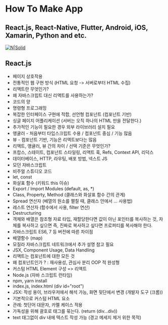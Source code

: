 # How To Make App
## React.js, React-Native, Flutter, Android, iOS, Xamarin, Python and etc.

[![N|Solid](https://cldup.com/dTxpPi9lDf.thumb.png)](https://github.com/aidenkoog)

## React.js
- 페이지 상호작용
- 전통적인 웹 구현 방식 (HTML 요청 -> 서버로부터 HTML 수집)
- 리액트란 무엇인가?
- 왜 자바스크립트 대신 리액트를 사용하는가? 
- 코드의 양
- 명령형 프로그래밍
- 복잡한 인터페이스 구현에 적합, 선언형 컴포넌트 (컴포넌트 기반)
- 싱글 페이지 어플리케이션 (서버는 오직 하나의 HTML 만을 전달한다.)
- 추가적인 기능이 필요한 경우 외부 라이브러리 설치 필요
- 앵귤러 - 처음부터 타입스크립트 수용 / 컴포넌트 중심 / 기능 많음
- 뷰 - 컴포넌트 기반, 기능은 리액트보다는 많음
- 리액트, 앵귤러, 뷰 간의 차이 / 선택 기준은 무엇인가?
- 프랍스, 스테이트, 컴포넌트 스타일링, 리액트 훅, Refs, Context API, 리덕스
- 데이터베이스, HTTP, 라우팅, 배포 방법, 넥스트 JS
- 모던 자바스크립트
- 비주얼 스튜디오 코드
- let, const
- 화살표 함수 (키워드 this 이슈)
- Export / Import Modules (default, as, *)
- Class, Property, Method (클래스와 화살표 함수 간의 관계)
- Spread 연산자 (배열의 원소를 펼칠 때, 클래스 안에서 … 사용법)
- 레스트 연산자 (함수에서 사용, filter 연산)
- Destructuring
- 객체와 배열은 참조형 자료 타입, 재할당한다면 값이 아닌 포인터를 복사하는 것, 자체를 복사하고 싶으면 즉, 진짜로 복사하고 싶다면 프로퍼티를 복사해야 한다.
- 자바스크립트 ES6, 7 등 버전에 따른 차이점
- 배열함수 (map)
- 모질라 자바스크립트 네트워크에서 추가 설명 참고 필요
- JSX, Component Usage, Data Handling
- 리액트는 컴포넌트에 대한 모든 것
- 왜 컴포넌트인가 ? : 재사용성, 관심사 분리 OOP 적 완성형
- 커스텀 HTML Element 구성 => 리액트
- Node.js (자바 스크립트 런타임)
- npm, yarn install
- index.js, index.html (div id="root")
- JSX: 작성 용이, 브라우저에서 해석 가능, 화면 뒷단에서 변경 (개발자 도구 (크롬))
- 기본적으로 커스텀 HTML 요소
- 관례: 첫단어 대문자, 카멜 케이스 적용
- 가독성을 위해 괄호로 태그를 묶는다. (return (div…div))
- text 태그없이 div 내에 텍스트 작성 가능 (경고 메세지 제거 위한 목적) 
